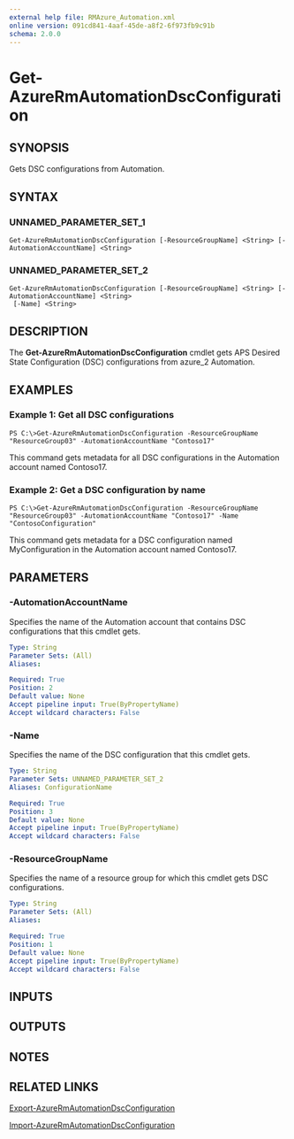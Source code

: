 ```yaml
---
external help file: RMAzure_Automation.xml
online version: 091cd841-4aaf-45de-a8f2-6f973fb9c91b
schema: 2.0.0
---
```


# Get-AzureRmAutomationDscConfiguration
## SYNOPSIS
Gets DSC configurations from Automation.

## SYNTAX

### UNNAMED_PARAMETER_SET_1
```
Get-AzureRmAutomationDscConfiguration [-ResourceGroupName] <String> [-AutomationAccountName] <String>
```

### UNNAMED_PARAMETER_SET_2
```
Get-AzureRmAutomationDscConfiguration [-ResourceGroupName] <String> [-AutomationAccountName] <String>
 [-Name] <String>
```

## DESCRIPTION
The **Get-AzureRmAutomationDscConfiguration** cmdlet gets APS Desired State Configuration (DSC) configurations from azure_2 Automation.

## EXAMPLES

### Example 1: Get all DSC configurations
```
PS C:\>Get-AzureRmAutomationDscConfiguration -ResourceGroupName "ResourceGroup03" -AutomationAccountName "Contoso17"
```

This command gets metadata for all DSC configurations in the Automation account named Contoso17.

### Example 2: Get a DSC configuration by name
```
PS C:\>Get-AzureRmAutomationDscConfiguration -ResourceGroupName "ResourceGroup03" -AutomationAccountName "Contoso17" -Name "ContosoConfiguration"
```

This command gets metadata for a DSC configuration named MyConfiguration in the Automation account named Contoso17.

## PARAMETERS

### -AutomationAccountName
Specifies the name of the Automation account that contains DSC configurations that this cmdlet gets.

```yaml
Type: String
Parameter Sets: (All)
Aliases: 

Required: True
Position: 2
Default value: None
Accept pipeline input: True(ByPropertyName)
Accept wildcard characters: False
```

### -Name
Specifies the name of the DSC configuration that this cmdlet gets.

```yaml
Type: String
Parameter Sets: UNNAMED_PARAMETER_SET_2
Aliases: ConfigurationName

Required: True
Position: 3
Default value: None
Accept pipeline input: True(ByPropertyName)
Accept wildcard characters: False
```

### -ResourceGroupName
Specifies the name of a resource group for which this cmdlet gets DSC configurations.

```yaml
Type: String
Parameter Sets: (All)
Aliases: 

Required: True
Position: 1
Default value: None
Accept pipeline input: True(ByPropertyName)
Accept wildcard characters: False
```

## INPUTS

## OUTPUTS

## NOTES

## RELATED LINKS

[Export-AzureRmAutomationDscConfiguration](091cd841-4aaf-45de-a8f2-6f973fb9c91b)

[Import-AzureRmAutomationDscConfiguration](9e316628-0101-4da8-8a9f-843f8442e52d)

